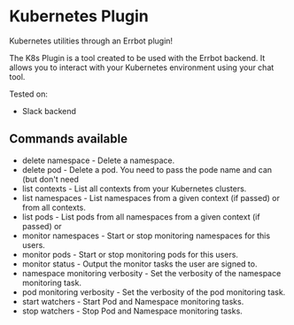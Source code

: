 # Kubernetes Plugin
Kubernetes utilities through an Errbot plugin!

The K8s Plugin is a tool created to be used with the Errbot backend. It allows
you to interact with your Kubernetes environment using your chat tool.

Tested on:
* Slack backend


## Commands available
* delete namespace - Delete a namespace.
* delete pod - Delete a pod. You need to pass the pode name and can (but don't need
* list contexts - List all contexts from your Kubernetes clusters.
* list namespaces - List namespaces from a given context (if passed) or from all contexts.
* list pods - List pods from all namespaces from a given context (if passed) or
* monitor namespaces - Start or stop monitoring namespaces for this users.
* monitor pods - Start or stop monitoring pods for this users.
* monitor status - Output the monitor tasks the user are signed to.
* namespace monitoring verbosity - Set the verbosity of the namespace monitoring task.
* pod monitoring verbosity - Set the verbosity of the pod monitoring task.
* start watchers - Start Pod and Namespace monitoring tasks.
* stop watchers - Stop Pod and Namespace monitoring tasks.
